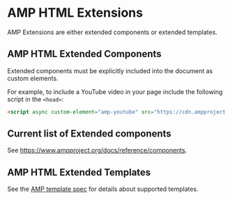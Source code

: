 # AMP HTML Extensions

AMP Extensions are either extended components or extended templates.

## AMP HTML Extended Components

Extended components must be explicitly included into the document as custom elements.

For example, to include a YouTube video in your page
include the following script in the `<head>`:

```html
<script async custom-element="amp-youtube" src="https://cdn.ampproject.org/v0/amp-youtube-0.1.js"></script>
```

## Current list of Extended components

See https://www.ampproject.org/docs/reference/components.


## AMP HTML Extended Templates

See the [AMP template spec](../spec/amp-html-templates.md) for details about supported templates.
